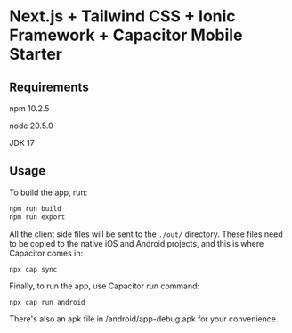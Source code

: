 # Next.js + Tailwind CSS + Ionic Framework + Capacitor Mobile Starter

## Requirements
npm 10.2.5

node 20.5.0

JDK 17

## Usage

To build the app, run:

```bash
npm run build
npm run export
```

All the client side files will be sent to the `./out/` directory. These files need to be copied to the native iOS and Android projects, and this is where Capacitor comes in:

```bash
npx cap sync
```

Finally, to run the app, use Capacitor run command:

```
npx cap run android
```

There's also an apk file in /android/app-debug.apk for your convenience.
